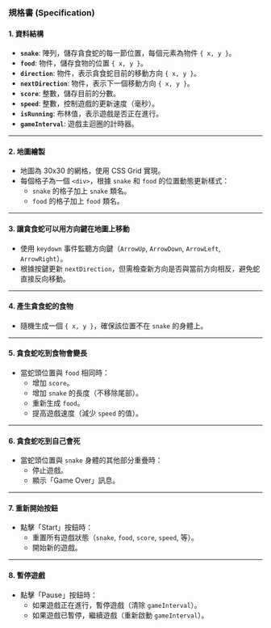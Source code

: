 
### 規格書 (Specification)

#### 1. 資料結構
- **`snake`**: 陣列，儲存貪食蛇的每一節位置，每個元素為物件 `{ x, y }`。
- **`food`**: 物件，儲存食物的位置 `{ x, y }`。
- **`direction`**: 物件，表示貪食蛇目前的移動方向 `{ x, y }`。
- **`nextDirection`**: 物件，表示下一個移動方向 `{ x, y }`。
- **`score`**: 整數，儲存目前的分數。
- **`speed`**: 整數，控制遊戲的更新速度（毫秒）。
- **`isRunning`**: 布林值，表示遊戲是否正在進行。
- **`gameInterval`**: 遊戲主迴圈的計時器。

---

#### 2. 地圖繪製
- 地圖為 30x30 的網格，使用 CSS Grid 實現。
- 每個格子為一個 `<div>`，根據 `snake` 和 `food` 的位置動態更新樣式：
    - `snake` 的格子加上 `snake` 類名。
    - `food` 的格子加上 `food` 類名。

---

#### 3. 讓貪食蛇可以用方向鍵在地圖上移動
- 使用 `keydown` 事件監聽方向鍵（`ArrowUp`, `ArrowDown`, `ArrowLeft`, `ArrowRight`）。
- 根據按鍵更新 `nextDirection`，但需檢查新方向是否與當前方向相反，避免蛇直接反向移動。

---

#### 4. 產生貪食蛇的食物
- 隨機生成一個 `{ x, y }`，確保該位置不在 `snake` 的身體上。

---

#### 5. 貪食蛇吃到食物會變長
- 當蛇頭位置與 `food` 相同時：
    - 增加 `score`。
    - 增加 `snake` 的長度（不移除尾部）。
    - 重新生成 `food`。
    - 提高遊戲速度（減少 `speed` 的值）。

---

#### 6. 貪食蛇吃到自己會死
- 當蛇頭位置與 `snake` 身體的其他部分重疊時：
    - 停止遊戲。
    - 顯示「Game Over」訊息。

---

#### 7. 重新開始按鈕
- 點擊「Start」按鈕時：
    - 重置所有遊戲狀態（`snake`, `food`, `score`, `speed`, 等）。
    - 開始新的遊戲。

---

#### 8. 暫停遊戲
- 點擊「Pause」按鈕時：
    - 如果遊戲正在進行，暫停遊戲（清除 `gameInterval`）。
    - 如果遊戲已暫停，繼續遊戲（重新啟動 `gameInterval`）。